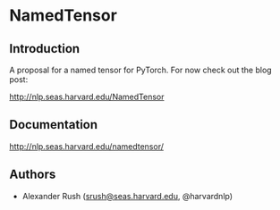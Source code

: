 # NamedTensor

## Introduction

A proposal for a named tensor for PyTorch. For now check out the blog post:

http://nlp.seas.harvard.edu/NamedTensor


## Documentation

http://nlp.seas.harvard.edu/namedtensor/

## Authors

* Alexander Rush (srush@seas.harvard.edu, @harvardnlp)
